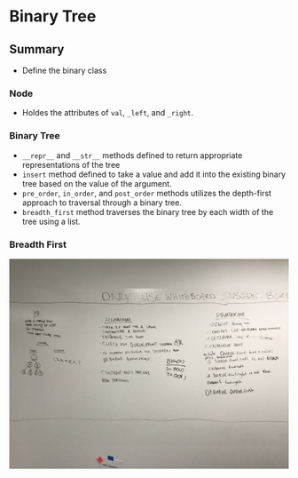 # Binary Tree

## Summary
- Define the binary class


### Node
- Holdes the attributes of `val`, `_left`, and `_right`.

### Binary Tree
- `__repr__` and `__str__` methods defined to return appropriate representations of the tree
- `insert` method defined to take a value and add it into the existing binary tree based on the value of the argument.
- `pre_order`, `in_order`, and `post_order` methods utilizes the depth-first approach to traversal through a binary tree.
- `breadth_first` method traverses the binary tree by each width of the tree using a list.


### Breadth First
![Breadth first whiteboard](../../assets/breadth_first.jpg)
